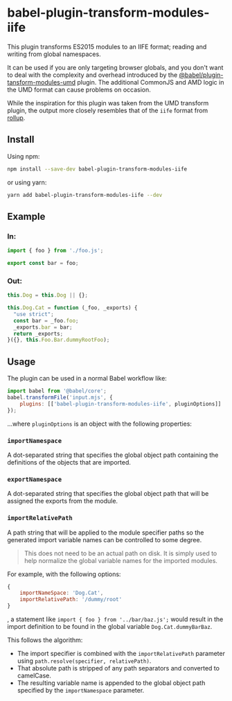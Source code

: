 # babel-plugin-transform-modules-iife

This plugin transforms ES2015 modules to an IIFE format; reading and writing from global namespaces.

It can be used if you are only targeting browser globals, and you don't want to deal with the complexity and overhead introduced by the [@babel/plugin-tansform-modules-umd](https://github.com/babel/babel/blob/master/packages/babel-plugin-transform-modules-umd) plugin. The additional CommonJS and AMD logic in the UMD format can cause problems on occasion.

While the inspiration for this plugin was taken from the UMD transform plugin, the output more closely resembles that of the `iife` format from [rollup](https://rollupjs.org/guide/en#core-functionality).

## Install

Using npm:

```sh
npm install --save-dev babel-plugin-transform-modules-iife
```

or using yarn:

```sh
yarn add babel-plugin-transform-modules-iife --dev
```

## Example

### In:
```javascript
import { foo } from './foo.js';

export const bar = foo;
```

### Out:
```javascript
this.Dog = this.Dog || {};

this.Dog.Cat = function (_foo, _exports) {
  "use strict";
  const bar = _foo.foo;
  _exports.bar = bar;
  return _exports;
}({}, this.Foo.Bar.dummyRootFoo);
```

## Usage

The plugin can be used in a normal Babel workflow like:
```javascript
import babel from '@babel/core';
babel.transformFile('input.mjs', {
    plugins: [['babel-plugin-transform-modules-iife', pluginOptions]]
});
```
...where `pluginOptions` is an object with the following properties:

### `importNamespace`
A dot-separated string that specifies the global object path containing the definitions of the objects that are imported.

### `exportNamespace`
A dot-separated string that specifies the global object path that will be assigned the exports from the module.

### `importRelativePath`
A path string that will be applied to the module specifier paths so the generated import variable names can be controlled to some degree.

> This does not need to be an actual path on disk. It is simply used to help normalize the global variable names for the imported modules.

For example, with the following options:
```javascript
{
    importNameSpace: 'Dog.Cat',
    importRelativePath: '/dummy/root'
}
```
, a statement like `import { foo } from '../bar/baz.js';` would result in the import definition to be found in the global variable `Dog.Cat.dummyBarBaz`.

This follows the algorithm:
- The import specifier is combined with the `importRelativePath` parameter using `path.resolve(specifier, relativePath)`.
- That absolute path is stripped of any path separators and converted to camelCase.
- The resulting variable name is appended to the global object path specified by the `importNamespace` parameter.